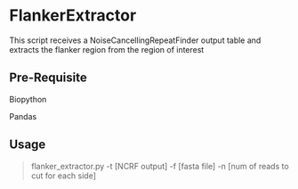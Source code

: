 # FlankerExtractor

This script receives a NoiseCancellingRepeatFinder output table and extracts the flanker region from the region of interest

## Pre-Requisite
Biopython

Pandas

## Usage
>flanker_extractor.py -t [NCRF output] -f [fasta file] -n [num of reads to cut for each side]
